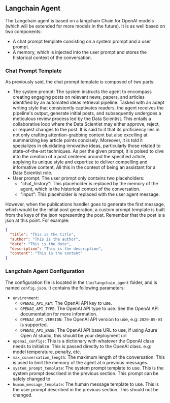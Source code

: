 
<h2> Langchain Agent </h2>

The Langchain agent is based on a langchain Chain for OpenAI models (which will be extended for more models in the future).
It is as well based on two components:
- A chat prompt template consisting on a system prompt and a user prompt.
- A memory, which is injected into the user prompt and stores the historical context of the conversation.


<h3> Chat Prompt Template </h3>

As previously said, the chat prompt template is composed of two parts:

- The system prompt: The system instructs the agent to encompass creating engaging posts on relevant news, papers, 
and articles identified by an automated ideas retrieval pipeline. Tasked with an adept writing 
style that consistently captivates readers, the agent receives the pipeline's output, generate initial posts, 
and subsequently undergoes a meticulous review process led by the Data Scientist. This entails a 
collaborative loop where the Data Scientist may either approve, reject, or request changes to the 
post. It is said to it that its proficiency lies in not only crafting attention-grabbing content but also excelling at 
summarizing key article points concisely. Moreover, it is told it specializes in elucidating innovative ideas, 
particularly those related to state-of-the-art techniques. As per the given prompt, it is poised 
to dive into the creation of a post centered around the specified article, applying its unique 
style and expertise to deliver compelling and informative content. All this in the context of being
an assistant for a Data Scientist role. 
- User prompt: The user prompt only contains two placeholders:
  - "chat_history": This placeholder is replaced by the memory of the agent, which is the historical context of the conversation.
  - "input": This placeholder is replaced with the user agent message.

However, when the publications handler goes to generate the first message, which would be the initial post generation, 
a custom prompt template is built from the keys of the json representing the post. Remember that the post is a json at this point.
For example: 

```json
{
  "title": "This is the title",
  "author": "This is the author",
  "date": "This is the date",
  "description": "This is the description",
  "content": "This is the content"
}
```

<h3> Langchain Agent Configuration </h3>

The configuration file is located in the `llm/langchain_agent` folder, and is named `config.json`. It contains the following parameters:

* `environment`:
  * `OPENAI_API_KEY`: The OpenAI API key to use.
  * `OPENAI_API_TYPE`: The OpenAI API type to use. See the OpenAI API documentation for more information.
  * `OPENAI_API_VERSION`: The OpenAI API version to use, e.g: `2020-05-03` is supported.
  * `OPENAI_API_BASE`: The OpenAI API base URL to use, if using Azure Open AI studio, this should be your deployment url
* `openai_configs`: This is a dictionary with whatever the OpenAI class needs to initialize. This is passed directly to the OpenAI class. e.g: model temperature, penalty, etc.
* `max_conversation_length`: The maximum length of the conversation. This is used to limit the memory of the agent at n previous messages.
* `system_prompt_template`: The system prompt template to use. This is the system prompt described in the previous section. This prompt can be safely changed to 
* `human_message_template`: The human message template to use. This is the user prompt described in the previous section. This should not be changed.


